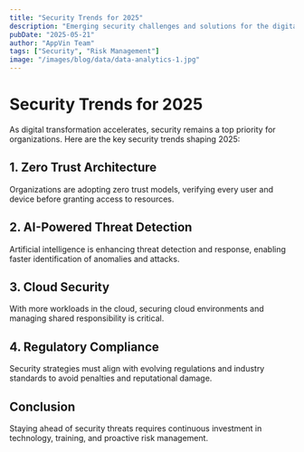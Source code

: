 ```yaml
---
title: "Security Trends for 2025"
description: "Emerging security challenges and solutions for the digital enterprise in 2025."
pubDate: "2025-05-21"
author: "AppVin Team"
tags: ["Security", "Risk Management"]
image: "/images/blog/data/data-analytics-1.jpg"
---
```


# Security Trends for 2025

As digital transformation accelerates, security remains a top priority for organizations. Here are the key security trends shaping 2025:

## 1. Zero Trust Architecture
Organizations are adopting zero trust models, verifying every user and device before granting access to resources.

## 2. AI-Powered Threat Detection
Artificial intelligence is enhancing threat detection and response, enabling faster identification of anomalies and attacks.

## 3. Cloud Security
With more workloads in the cloud, securing cloud environments and managing shared responsibility is critical.

## 4. Regulatory Compliance
Security strategies must align with evolving regulations and industry standards to avoid penalties and reputational damage.

## Conclusion
Staying ahead of security threats requires continuous investment in technology, training, and proactive risk management.
